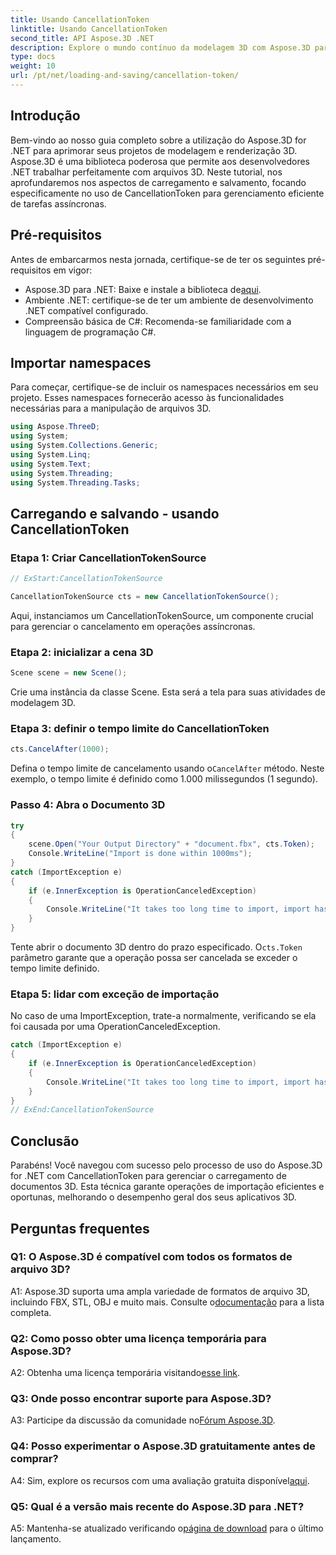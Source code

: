 ```yaml
---
title: Usando CancellationToken
linktitle: Usando CancellationToken
second_title: API Aspose.3D .NET
description: Explore o mundo contínuo da modelagem 3D com Aspose.3D para .NET. Aprenda a carregar e salvar documentos 3D de forma eficiente usando CancellationToken.
type: docs
weight: 10
url: /pt/net/loading-and-saving/cancellation-token/
---
```

## Introdução

Bem-vindo ao nosso guia completo sobre a utilização do Aspose.3D for .NET para aprimorar seus projetos de modelagem e renderização 3D. Aspose.3D é uma biblioteca poderosa que permite aos desenvolvedores .NET trabalhar perfeitamente com arquivos 3D. Neste tutorial, nos aprofundaremos nos aspectos de carregamento e salvamento, focando especificamente no uso de CancellationToken para gerenciamento eficiente de tarefas assíncronas.

## Pré-requisitos

Antes de embarcarmos nesta jornada, certifique-se de ter os seguintes pré-requisitos em vigor:

-  Aspose.3D para .NET: Baixe e instale a biblioteca de[aqui](https://releases.aspose.com/3d/net/).
- Ambiente .NET: certifique-se de ter um ambiente de desenvolvimento .NET compatível configurado.
- Compreensão básica de C#: Recomenda-se familiaridade com a linguagem de programação C#.

## Importar namespaces

Para começar, certifique-se de incluir os namespaces necessários em seu projeto. Esses namespaces fornecerão acesso às funcionalidades necessárias para a manipulação de arquivos 3D.

```csharp
using Aspose.ThreeD;
using System;
using System.Collections.Generic;
using System.Linq;
using System.Text;
using System.Threading;
using System.Threading.Tasks;
```

## Carregando e salvando - usando CancellationToken

### Etapa 1: Criar CancellationTokenSource

```csharp
// ExStart:CancellationTokenSource

CancellationTokenSource cts = new CancellationTokenSource();
```

Aqui, instanciamos um CancellationTokenSource, um componente crucial para gerenciar o cancelamento em operações assíncronas.

### Etapa 2: inicializar a cena 3D

```csharp
Scene scene = new Scene();
```

Crie uma instância da classe Scene. Esta será a tela para suas atividades de modelagem 3D.

### Etapa 3: definir o tempo limite do CancellationToken

```csharp
cts.CancelAfter(1000);
```

 Defina o tempo limite de cancelamento usando o`CancelAfter` método. Neste exemplo, o tempo limite é definido como 1.000 milissegundos (1 segundo).

### Passo 4: Abra o Documento 3D

```csharp
try
{
    scene.Open("Your Output Directory" + "document.fbx", cts.Token);
    Console.WriteLine("Import is done within 1000ms");
}
catch (ImportException e)
{
    if (e.InnerException is OperationCanceledException)
    {
        Console.WriteLine("It takes too long time to import, import has been canceled.");
    }
}
```

 Tente abrir o documento 3D dentro do prazo especificado. O`cts.Token` parâmetro garante que a operação possa ser cancelada se exceder o tempo limite definido.

### Etapa 5: lidar com exceção de importação

No caso de uma ImportException, trate-a normalmente, verificando se ela foi causada por uma OperationCanceledException.

```csharp
catch (ImportException e)
{
    if (e.InnerException is OperationCanceledException)
    {
        Console.WriteLine("It takes too long time to import, import has been canceled.");
    }
}
// ExEnd:CancellationTokenSource
```

## Conclusão

Parabéns! Você navegou com sucesso pelo processo de uso do Aspose.3D for .NET com CancellationToken para gerenciar o carregamento de documentos 3D. Esta técnica garante operações de importação eficientes e oportunas, melhorando o desempenho geral dos seus aplicativos 3D.

## Perguntas frequentes

### Q1: O Aspose.3D é compatível com todos os formatos de arquivo 3D?

 A1: Aspose.3D suporta uma ampla variedade de formatos de arquivo 3D, incluindo FBX, STL, OBJ e muito mais. Consulte o[documentação](https://reference.aspose.com/3d/net/) para a lista completa.

### Q2: Como posso obter uma licença temporária para Aspose.3D?

 A2: Obtenha uma licença temporária visitando[esse link](https://purchase.aspose.com/temporary-license/).

### Q3: Onde posso encontrar suporte para Aspose.3D?

 A3: Participe da discussão da comunidade no[Fórum Aspose.3D](https://forum.aspose.com/c/3d/18).

### Q4: Posso experimentar o Aspose.3D gratuitamente antes de comprar?

 A4: Sim, explore os recursos com uma avaliação gratuita disponível[aqui](https://releases.aspose.com/).

### Q5: Qual é a versão mais recente do Aspose.3D para .NET?

 A5: Mantenha-se atualizado verificando o[página de download](https://releases.aspose.com/3d/net/) para o último lançamento.